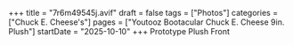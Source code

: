 +++
title = "7r6m49545j.avif"
draft = false
tags = ["Photos"]
categories = ["Chuck E. Cheese's"]
pages = ["Youtooz Bootacular Chuck E. Cheese 9in. Plush"]
startDate = "2025-10-10"
+++
Prototype Plush Front